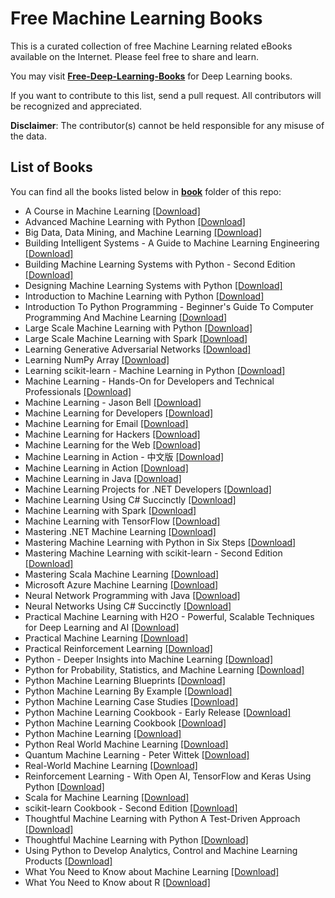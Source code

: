 # Free Machine Learning Books

This is a curated collection of free Machine Learning related eBooks available on the Internet. Please feel free to share and learn.

You may visit [**Free-Deep-Learning-Books**](https://github.com/TechBookHunter/Free-Deep-Learning-Books) for Deep Learning books.

If you want to contribute to this list, send a pull request. All contributors will be recognized and appreciated.

**Disclaimer**: The contributor(s) cannot be held responsible for any misuse of the data.

## List of Books

You can find all the books listed below in [**book**](/book) folder of this repo:

* A Course in Machine Learning [[Download]](/book/A%20Course%20in%20Machine%20Learning.pdf)
* Advanced Machine Learning with Python [[Download]](/book/Advanced%20Machine%20Learning%20with%20Python.pdf)
* Big Data, Data Mining, and Machine Learning [[Download]](/book/Big%20Data%2C%20Data%20Mining%2C%20and%20Machine%20Learning.epub)
* Building Intelligent Systems - A Guide to Machine Learning Engineering [[Download]](/book/Building%20Intelligent%20Systems%20-%20A%20Guide%20to%20Machine%20Learning%20Engineering.pdf)
* Building Machine Learning Systems with Python - Second Edition [[Download]](/book/Building%20Machine%20Learning%20Systems%20with%20Python%20-%20Second%20Edition.pdf)
* Designing Machine Learning Systems with Python [[Download]](/book/Designing%20Machine%20Learning%20Systems%20with%20Python.pdf)
* Introduction to Machine Learning with Python [[Download]](/book/Introduction%20to%20Machine%20Learning%20with%20Python.pdf)
* Introduction To Python Programming - Beginner's Guide To Computer Programming And Machine Learning [[Download]](/book/Introduction%20To%20Python%20Programming%20-%20Beginner%27s%20Guide%20To%20Computer%20Programming%20And%20Machine%20Learning.epub)
* Large Scale Machine Learning with Python [[Download]](/book/Large%20Scale%20Machine%20Learning%20with%20Python.pdf)
* Large Scale Machine Learning with Spark [[Download]](/book/Large%20Scale%20Machine%20Learning%20with%20Spark.pdf)
* Learning Generative Adversarial Networks [[Download]](/book/Learning%20Generative%20Adversarial%20Networks.epub)
* Learning NumPy Array [[Download]](/book/Learning%20NumPy%20Array.pdf)
* Learning scikit-learn - Machine Learning in Python [[Download]](/book/Learning%20scikit-learn%20-%20Machine%20Learning%20in%20Python.pdf)
* Machine Learning - Hands-On for Developers and Technical Professionals [[Download]](/book/Machine%20Learning%20-%20Hands-On%20for%20Developers%20and%20Technical%20Professionals.pdf)
* Machine Learning - Jason Bell [[Download]](/book/Machine%20Learning%20-%20Jason%20Bell.epub)
* Machine Learning for Developers [[Download]](/book/Machine%20Learning%20for%20Developers.pdf)
* Machine Learning for Email [[Download]](/book/Machine%20Learning%20for%20Email.epub)
* Machine Learning for Hackers [[Download]](/book/Machine%20Learning%20for%20Hackers.pdf)
* Machine Learning for the Web [[Download]](/book/Machine%20Learning%20for%20the%20Web.pdf)
* Machine Learning in Action - 中文版 [[Download]](/book/Machine%20Learning%20in%20Action%20-%20%E4%B8%AD%E6%96%87%E7%89%88.pdf)
* Machine Learning in Action [[Download]](/book/Machine%20Learning%20in%20Action.pdf)
* Machine Learning in Java [[Download]](/book/Machine%20Learning%20in%20Java.pdf)
* Machine Learning Projects for .NET Developers [[Download]](/book/Machine%20Learning%20Projects%20for%20.NET%20Developers.pdf)
* Machine Learning Using C# Succinctly [[Download]](/book/Machine%20Learning%20Using%20C%23%20Succinctly.pdf)
* Machine Learning with Spark [[Download]](/book/Machine%20Learning%20with%20Spark.pdf)
* Machine Learning with TensorFlow [[Download]](/book/Machine%20Learning%20with%20TensorFlow.pdf)
* Mastering .NET Machine Learning [[Download]](/book/Mastering%20.NET%20Machine%20Learning.epub)
* Mastering Machine Learning with Python in Six Steps [[Download]](/book/Mastering%20Machine%20Learning%20with%20Python%20in%20Six%20Steps.pdf)
* Mastering Machine Learning with scikit-learn - Second Edition [[Download]](/book/Mastering%20Machine%20Learning%20with%20scikit-learn%20-%20Second%20Edition.epub)
* Mastering Scala Machine Learning [[Download]](/book/Mastering%20Scala%20Machine%20Learning.pdf)
* Microsoft Azure Machine Learning [[Download]](/book/Microsoft%20Azure%20Machine%20Learning.pdf)
* Neural Network Programming with Java [[Download]](/book/Neural%20Network%20Programming%20with%20Java.pdf)
* Neural Networks Using C# Succinctly [[Download]](/book/Neural%20Networks%20Using%20C%23%20Succinctly.pdf)
* Practical Machine Learning with H2O - Powerful, Scalable Techniques for Deep Learning and AI [[Download]](/book/Practical%20Machine%20Learning%20with%20H2O%20-%20Powerful%2C%20Scalable%20Techniques%20for%20Deep%20Learning%20and%20AI.pdf)
* Practical Machine Learning [[Download]](/book/Practical%20Machine%20Learning.pdf)
* Practical Reinforcement Learning [[Download]](/book/Practical%20Reinforcement%20Learning.epub)
* Python - Deeper Insights into Machine Learning [[Download]](/book/Python%20-%20Deeper%20Insights%20into%20Machine%20Learning.pdf)
* Python for Probability, Statistics, and Machine Learning [[Download]](/book/Python%20for%20Probability%2C%20Statistics%2C%20and%20Machine%20Learning.pdf)
* Python Machine Learning Blueprints [[Download]](/book/Python%20Machine%20Learning%20Blueprints.pdf)
* Python Machine Learning By Example [[Download]](/book/Python%20Machine%20Learning%20By%20Example.epub)
* Python Machine Learning Case Studies [[Download]](/book/Python%20Machine%20Learning%20Case%20Studies.pdf)
* Python Machine Learning Cookbook - Early Release [[Download]](/book/Python%20Machine%20Learning%20Cookbook%20-%20Early%20Release.pdf)
* Python Machine Learning Cookbook [[Download]](/book/Python%20Machine%20Learning%20Cookbook.pdf)
* Python Machine Learning [[Download]](/book/Python%20Machine%20Learning.pdf)
* Python Real World Machine Learning [[Download]](/book/Python%20Real%20World%20Machine%20Learning.epub)
* Quantum Machine Learning - Peter Wittek [[Download]](/book/Quantum%20Machine%20Learning%20-%20Peter%20Wittek.epub)
* Real-World Machine Learning [[Download]](/book/Real-World%20Machine%20Learning.pdf)
* Reinforcement Learning - With Open AI, TensorFlow and Keras Using Python [[Download]](/book/Reinforcement%20Learning%20-%20With%20Open%20AI%2C%20TensorFlow%20and%20Keras%20Using%20Python.pdf)
* Scala for Machine Learning [[Download]](/book/Scala%20for%20Machine%20Learning.pdf)
* scikit-learn Cookbook - Second Edition [[Download]](/book/scikit-learn%20Cookbook%20-%20Second%20Edition.pdf)
* Thoughtful Machine Learning with Python A Test-Driven Approach [[Download]](/book/Thoughtful%20Machine%20Learning%20with%20Python%20A%20Test-Driven%20Approach.pdf)
* Thoughtful Machine Learning with Python [[Download]](/book/Thoughtful%20Machine%20Learning%20with%20Python.mobi)
* Using Python to Develop Analytics, Control and Machine Learning Products [[Download]](/book/Using%20Python%20to%20Develop%20Analytics%2C%20Control%20and%20Machine%20Learning%20Products.pdf)
* What You Need to Know about Machine Learning [[Download]](/book/What%20You%20Need%20to%20Know%20about%20Machine%20Learning.pdf)
* What You Need to Know about R [[Download]](/book/What%20You%20Need%20to%20Know%20about%20R.pdf)

